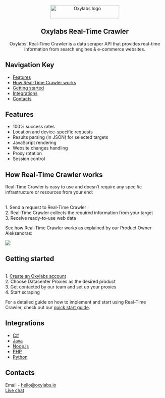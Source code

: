 <p align="center">
    <a href="https://oxylabs.io/"><img src="https://oxylabs.io/build/assets/images/Logo.e7281886e69d264f38d2a38c9f276d0a.svg" alt="Oxylabs logo" width="218" height="42"></a>
  </a>
</p>

<h2 align="center">
  Oxylabs Real-Time Crawler
</h2>

<p align="center">
Oxylabs’ Real-Time Crawler is a data scraper API that provides real-time information from search engines & e-commerce websites.
</p>

## Navigation Key

- [Features](#features)
- [How Real-Time Crawler works](#how-real-time-crawler-works)
- [Getting started](#getting-started)
- [Integrations](#integrations)
- [Contacts](#contacts)

## Features

- 100% success rates
- Location and device-specific requests
- Results parsing (in JSON)  for selected targets
- JavaScript rendering
- Website changes handling
- Proxy rotation
- Session control

 
## How Real-Time Crawler works

Real-Time Crawler is easy to use and doesn’t require any specific infrastructure or resources from your end:

<br> 1. Send a request to Real-Time Crawler
<br> 2. Real-Time Crawler collects the required information from your target
<br> 3. Receive ready-to-use web data

See how Real-Time Crawler works as explained by our Product Owner Aleksandras:

[![](https://img.youtube.com/vi/r8maoZsJkIU/0.jpg)](https://www.youtube.com/watch?v=r8maoZsJkIU)

## Getting started

<br> 1. [Create an Oxylabs account](https://dashboard.oxylabs.io/registration)
<br> 2. Choose Datacenter Proxies as the desired product
<br> 3. Get contacted by our team and set up your proxies
<br> 4. Start scraping

For a detailed guide on how to implement and start using Real-Time Crawler, check out our [quick start guide](https://oxylabs.io/blog/real-time-crawler-quick-start-guide). 

## Integrations

- [C#](https://github.com/oxylabs/product-integrations/tree/master/real-time-crawler/CSharp)
- [Java](https://github.com/oxylabs/product-integrations/tree/master/real-time-crawler/Java)
- [Node.js](https://github.com/oxylabs/product-integrations/tree/master/real-time-crawler/Nodejs)
- [PHP](https://github.com/oxylabs/product-integrations/tree/master/real-time-crawler/PHP)
- [Python](https://github.com/oxylabs/product-integrations/tree/master/real-time-crawler/Python)

## Contacts
Email - hello@oxylabs.io
<br><a href="https://oxylabs.drift.click/oxybot">Live chat</a>
